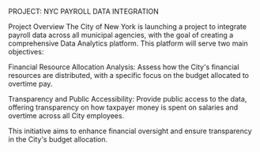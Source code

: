 PROJECT: NYC PAYROLL DATA INTEGRATION

Project Overview
The City of New York is launching a project to integrate payroll data across all municipal agencies, with the goal of creating a comprehensive Data Analytics platform. This platform will serve two main objectives:

Financial Resource Allocation Analysis: Assess how the City's financial resources are distributed, with a specific focus on the budget allocated to overtime pay.

Transparency and Public Accessibility: Provide public access to the data, offering transparency on how taxpayer money is spent on salaries and overtime across all City employees.

This initiative aims to enhance financial oversight and ensure transparency in the City's budget allocation.
